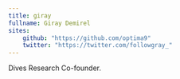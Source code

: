 ```yaml
---
title: giray
fullname: Giray Demirel
sites: 
    github: "https://github.com/optima9"
    twitter: "https://twitter.com/followgray_"
---
```


Dives Research Co-founder.
